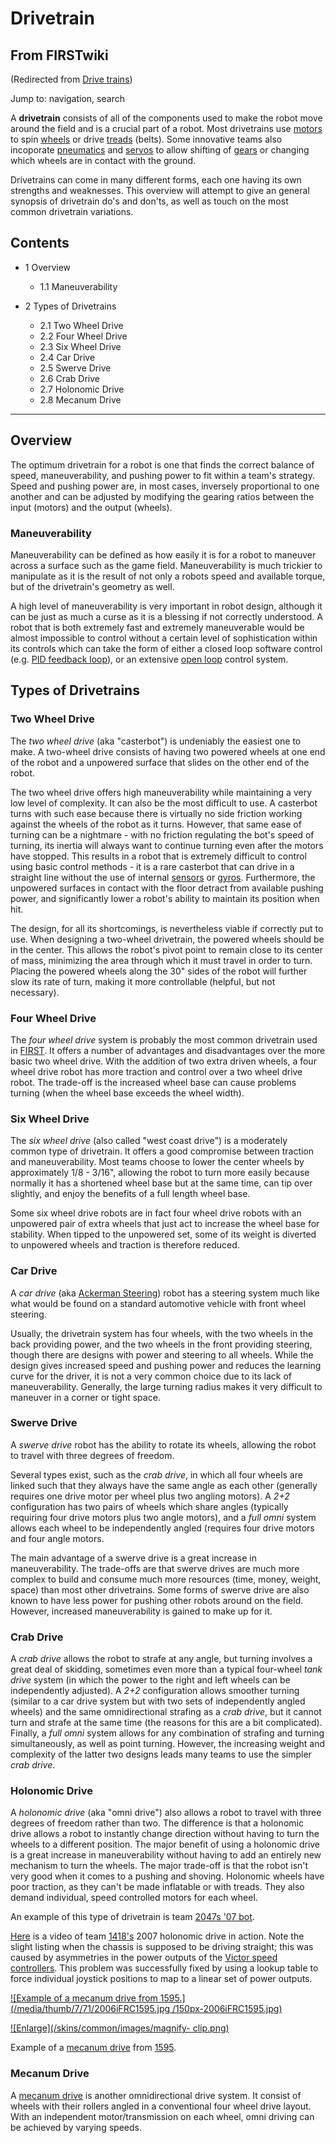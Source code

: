 # Drivetrain

## From FIRSTwiki

(Redirected from [Drive trains](/index.php?title=Drive_trains&redirect=no "Drive trains"))

Jump to: navigation, search

A **drivetrain** consists of all of the components used to make the robot move around the field and is a crucial part of a robot. Most drivetrains use [motors](Motor "Motor") to spin [wheels](Wheel "Wheel") or drive [treads](Tread "Tread") (belts). Some innovative teams also incoporate [pneumatics](Pneumatics "Pneumatics") and [servos](Servo "Servo") to allow shifting of [gears](Gear "Gear") or changing which wheels are in contact with the ground.

Drivetrains can come in many different forms, each one having its own strengths and weaknesses. This overview will attempt to give an general synopsis of drivetrain do's and don'ts, as well as touch on the most common drivetrain variations.

## Contents

- 1 Overview

  - 1.1 Maneuverability

- 2 Types of Drivetrains

  - 2.1 Two Wheel Drive
  - 2.2 Four Wheel Drive
  - 2.3 Six Wheel Drive
  - 2.4 Car Drive
  - 2.5 Swerve Drive
  - 2.6 Crab Drive
  - 2.7 Holonomic Drive
  - 2.8 Mecanum Drive

--------------------------------------------------------------------------------

## Overview

The optimum drivetrain for a robot is one that finds the correct balance of speed, maneuverability, and pushing power to fit within a team's strategy. Speed and pushing power are, in most cases, inversely proportional to one another and can be adjusted by modifying the gearing ratios between the input (motors) and the output (wheels).

### Maneuverability

Maneuverability can be defined as how easily it is for a robot to maneuver across a surface such as the game field. Maneuverability is much trickier to manipulate as it is the result of not only a robots speed and available torque, but of the drivetrain's geometry as well.

A high level of maneuverability is very important in robot design, although it can be just as much a curse as it is a blessing if not correctly understood. A robot that is both extremely fast and extremely maneuverable would be almost impossible to control without a certain level of sophistication within its controls which can take the form of either a closed loop software control (e.g. [PID feedback loop](PID_feedback_loop "PID feedback loop")), or an extensive [open loop](Open_loop "Open loop") control system.

## Types of Drivetrains

### Two Wheel Drive

The _two wheel drive_ (aka "casterbot") is undeniably the easiest one to make. A two-wheel drive consists of having two powered wheels at one end of the robot and a unpowered surface that slides on the other end of the robot.

The two wheel drive offers high maneuverability while maintaining a very low level of complexity. It can also be the most difficult to use. A casterbot turns with such ease because there is virtually no side friction working against the wheels of the robot as it turns. However, that same ease of turning can be a nightmare - with no friction regulating the bot's speed of turning, its inertia will always want to continue turning even after the motors have stopped. This results in a robot that is extremely difficult to control using basic control methods - it is a rare casterbot that can drive in a straight line without the use of internal [sensors](Sensor "Sensor") or [gyros](gyro). Furthermore, the unpowered surfaces in contact with the floor detract from available pushing power, and significantly lower a robot's ability to maintain its position when hit.

The design, for all its shortcomings, is nevertheless viable if correctly put to use. When designing a two-wheel drivetrain, the powered wheels should be in the center. This allows the robot's pivot point to remain close to its center of mass, minimizing the area through which it must travel in order to turn. Placing the powered wheels along the 30" sides of the robot will further slow its rate of turn, making it more controllable (helpful, but not necessary).

### Four Wheel Drive

The _four wheel drive_ system is probably the most common drivetrain used in [FIRST](first). It offers a number of advantages and disadvantages over the more basic two wheel drive. With the addition of two extra driven wheels, a four wheel drive robot has more traction and control over a two wheel drive robot. The trade-off is the increased wheel base can cause problems turning (when the wheel base exceeds the wheel width).

### Six Wheel Drive

The _six wheel drive_ (also called "west coast drive") is a moderately common type of drivetrain. It offers a good compromise between traction and maneuverability. Most teams choose to lower the center wheels by approximately 1/8 - 3/16", allowing the robot to turn more easily because normally it has a shortened wheel base but at the same time, can tip over slightly, and enjoy the benefits of a full length wheel base.

Some six wheel drive robots are in fact four wheel drive robots with an unpowered pair of extra wheels that just act to increase the wheel base for stability. When tipped to the unpowered set, some of its weight is diverted to unpowered wheels and traction is therefore reduced.

### Car Drive

A _car drive_ (aka [Ackerman Steering](http://en.wikipedia.org/wiki/Ackermann_steering_geometry "http://en.wikipedia.org/wiki/Ackermann_steering_geometry")) robot has a steering system much like what would be found on a standard automotive vehicle with front wheel steering.

Usually, the drivetrain system has four wheels, with the two wheels in the back providing power, and the two wheels in the front providing steering, though there are designs with power and steering to all wheels. While the design gives increased speed and pushing power and reduces the learning curve for the driver, it is not a very common choice due to its lack of maneuverability. Generally, the large turning radius makes it very difficult to maneuver in a corner or tight space.

### Swerve Drive

A _swerve drive_ robot has the ability to rotate its wheels, allowing the robot to travel with three degrees of freedom.

Several types exist, such as the _crab drive_, in which all four wheels are linked such that they always have the same angle as each other (generally requires one drive motor per wheel plus two angling motors). A _2+2_ configuration has two pairs of wheels which share angles (typically requiring four drive motors plus two angle motors), and a _full omni_ system allows each wheel to be independently angled (requires four drive motors and four angle motors.

The main advantage of a swerve drive is a great increase in maneuverability. The trade-offs are that swerve drives are much more complex to build and consume much more resources (time, money, weight, space) than most other drivetrains. Some forms of swerve drive are also known to have less power for pushing other robots around on the field. However, increased maneuverability is gained to make up for it.

### Crab Drive

A _crab drive_ allows the robot to strafe at any angle, but turning involves a great deal of skidding, sometimes even more than a typical four-wheel _tank drive_ system (in which the power to the right and left wheels can be independently adjusted). A _2+2_ configuration allows smoother turning (similar to a car drive system but with two sets of independently angled wheels) and the same omnidirectional strafing as a _crab drive_, but it cannot turn and strafe at the same time (the reasons for this are a bit complicated). Finally, a _full omni_ system allows for any combination of strafing and turning simultaneously, as well as point turning. However, the increasing weight and complexity of the latter two designs leads many teams to use the simpler _crab drive_.

### Holonomic Drive

A _holonomic drive_ (aka "omni drive") also allows a robot to travel with three degrees of freedom rather than two. The difference is that a holonomic drive allows a robot to instantly change direction without having to turn the wheels to a different position. The major benefit of using a holonomic drive is a great increase in maneuverability without having to add an entirely new mechanism to turn the wheels. The major trade-off is that the robot isn't very good when it comes to a pushing and shoving. Holonomic wheels have poor traction, as they can't be made inflatable or with treads. They also demand individual, speed controlled motors for each wheel.

An example of this type of drivetrain is team [2047s '07 bot](/media/0/09/2047_holonomic.jpg "2047 holonomic.jpg").

[Here](http://www.youtube.com/watch?v=CTlAf0c9KfA "http://www.youtube.com/watch?v=CTlAf0c9KfA") is a video of team [1418's](1418 "1418") 2007 holonomic drive in action. Note the slight listing when the chassis is supposed to be driving straight; this was caused by asymmetries in the power outputs of the [Victor speed controllers](victor-884). This problem was successfully fixed by using a lookup table to force individual joystick positions to map to a linear set of power outputs.

[![Example of a mecanum drive from 1595.](/media/thumb/7/71/2006iFRC1595.jpg
/150px-2006iFRC1595.jpg)](Image:2006iFRC1595.jpg "Example of a
mecanum drive from 1595.")

[![Enlarge](/skins/common/images/magnify-
clip.png)](Image:2006iFRC1595.jpg "Enlarge")

Example of a [mecanum drive](Mecanum_wheel "Mecanum wheel") from [1595](/index.php?title=1595&action=edit "1595").

### Mecanum Drive

A [mecanum drive](Mecanum_wheel "Mecanum wheel") is another omnidirectional drive system. It consist of wheels with their rollers angled in a conventional four wheel drive layout. With an independent motor/transmission on each wheel, omni driving can be achieved by varying speeds.

